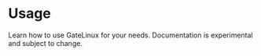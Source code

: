 # Usage

Learn how to use GateLinux for your needs. Documentation is experimental and subject to change.
